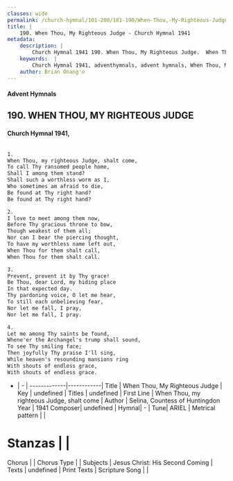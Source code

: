 ```yaml
---
classes: wide
permalink: /church-hymnal/101-200/181-190/When-Thou,-My-Righteous-Judge/
title: |
    190. When Thou, My Righteous Judge - Church Hymnal 1941
metadata:
    description: |
        Church Hymnal 1941 190. When Thou, My Righteous Judge.  When Thou, my righteous Judge, shalt come,  To call Thy ransomed people home,  Shall I among them stand?  Shall such a worthless worm as I,  Who sometimes am afraid to die,  Be found at Thy right hand?  Be found at Thy right hand?  
    keywords:  |
        Church Hymnal 1941, adventhymnals, advent hymnals, When Thou, My Righteous Judge, When Thou, my righteous Judge, shalt come. 
    author: Brian Onang'o
---
```


#### Advent Hymnals
## 190. WHEN THOU, MY RIGHTEOUS JUDGE
####  Church Hymnal 1941,

```txt

1.
When Thou, my righteous Judge, shalt come, 
To call Thy ransomed people home, 
Shall I among them stand? 
Shall such a worthless worm as I, 
Who sometimes am afraid to die, 
Be found at Thy right hand? 
Be found at Thy right hand? 

2.
I love to meet among them now, 
Before Thy gracious throne to bow, 
Though weakest of them all; 
Nor can I bear the piercing thought, 
To have my worthless name left out, 
When Thou for them shalt call, 
When Thou for them shalt call. 

3.
Prevent, prevent it by Thy grace! 
Be Thou, dear Lord, my hiding place 
In that expected day. 
Thy pardoning voice, O let me hear, 
To still each unbelieving fear, 
Nor let me fall, I pray, 
Nor let me fall, I pray. 

4.
Let me among Thy saints be found, 
Whene'er the Archangel's trump shall sound, 
To see Thy smiling face; 
Then joyfully Thy praise I'll sing, 
While heaven's resounding mansions ring 
With shouts of endless grace, 
With shouts of endless grace.


```

- |   -  |
-------------|------------|
Title | When Thou, My Righteous Judge |
Key | undefined |
Titles | undefined |
First Line | When Thou, my righteous Judge, shalt come |
Author | Selina, Countess of Huntingdon
Year | 1941
Composer| undefined |
Hymnal|  - |
Tune| ARIEL |
Metrical pattern | |
# Stanzas |  |
Chorus |  |
Chorus Type |  |
Subjects | Jesus Christ: His Second Coming |
Texts | undefined |
Print Texts | 
Scripture Song |  |
    
